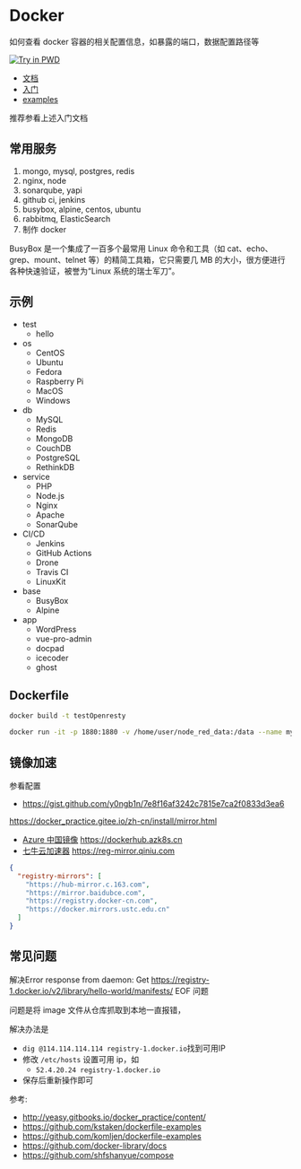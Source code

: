 # Docker

如何查看 docker 容器的相关配置信息，如暴露的端口，数据配置路径等

<a href="http://play-with-docker.com"><img src="https://github.com/play-with-docker/stacks/raw/cff22438cb4195ace27f9b15784bbb497047afa7/assets/images/button.png" alt="Try in PWD"></a>

- [文档](./docs/readme.md)
- [入门](./hello/index.md)
- [examples](./examples/)

推荐参看上述入门文档

## 常用服务

1. mongo, mysql, postgres, redis
2. nginx, node
3. sonarqube, yapi
4. github ci, jenkins
5. busybox, alpine, centos, ubuntu
6. rabbitmq, ElasticSearch
7. 制作 docker

BusyBox 是一个集成了一百多个最常用 Linux 命令和工具（如 cat、echo、grep、mount、telnet 等）的精简工具箱，它只需要几 MB 的大小，很方便进行各种快速验证，被誉为“Linux 系统的瑞士军刀”。

## 示例

- test
  - hello
- os
  - CentOS
  - Ubuntu
  - Fedora
  - Raspberry Pi
  - MacOS
  - Windows
- db
  - MySQL
  - Redis
  - MongoDB
  - CouchDB
  - PostgreSQL
  - RethinkDB
- service
  - PHP
  - Node.js
  - Nginx
  - Apache
  - SonarQube
- CI/CD
  - Jenkins
  - GitHub Actions
  - Drone
  - Travis CI
  - LinuxKit
- base
  - BusyBox
  - Alpine
- app
  - WordPress
  - vue-pro-admin
  - docpad
  - icecoder
  - ghost

## Dockerfile

```bash
docker build -t testOpenresty

docker run -it -p 1880:1880 -v /home/user/node_red_data:/data --name mynodered nodered/node-red
```

## 镜像加速

参看配置

- https://gist.github.com/y0ngb1n/7e8f16af3242c7815e7ca2f0833d3ea6

https://docker_practice.gitee.io/zh-cn/install/mirror.html

- [Azure 中国镜像](https://github.com/Azure/container-service-for-azure-china/blob/master/aks/README.md#22-container-registry-proxy) https://dockerhub.azk8s.cn
- [七牛云加速器](https://kirk-enterprise.github.io/hub-docs/#/user-guide/mirror) https://reg-mirror.qiniu.com

```json
{
  "registry-mirrors": [
    "https://hub-mirror.c.163.com",
    "https://mirror.baidubce.com",
    "https://registry.docker-cn.com",
    "https://docker.mirrors.ustc.edu.cn"
  ]
}
```

## 常见问题

解决Error response from daemon: Get https://registry-1.docker.io/v2/library/hello-world/manifests/ EOF 问题

问题是将 image 文件从仓库抓取到本地一直报错，

解决办法是

- `dig @114.114.114.114 registry-1.docker.io`找到可用IP
- 修改 `/etc/hosts` 设置可用 ip，如
  - `52.4.20.24 registry-1.docker.io`
- 保存后重新操作即可



参考:

- http://yeasy.gitbooks.io/docker_practice/content/
- https://github.com/kstaken/dockerfile-examples
- https://github.com/komljen/dockerfile-examples
- https://github.com/docker-library/docs
- https://github.com/shfshanyue/compose
